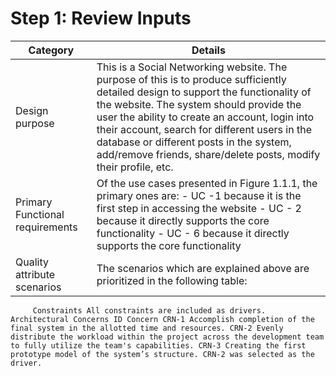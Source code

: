 # Step 1: Review Inputs   

| Category | Details |
| ------------- | ------------- |
| Design purpose  | This is a Social Networking website. The purpose of this is to produce sufficiently detailed design to support the functionality of the website. The system should provide the user the ability to create an account, login into their account, search for different users in the database or different posts in the system, add/remove friends, share/delete posts, modify their profile, etc. |
| Primary Functional requirements |  Of the use cases presented in Figure 1.1.1, the primary ones are: - UC -1 because it is the first step in accessing the website - UC - 2 because it directly supports the core functionality  - UC - 6 because it directly supports the core functionality 
| Quality attribute scenarios | The scenarios which are explained above are prioritized in the following table: | | Scenario ID |  Importance to Customer |  Difficulty of Implementation according to the architect | QA-1 |High| High | QA-2 | High | High | QA-3 | High | Low | QA-4 | Medium | Medium |  QA-5 | High | Low | QA-6 | Medium | High | QA-7 | High | Medium |

         Constraints All constraints are included as drivers. Architectural Concerns ID Concern CRN-1 Accomplish completion of the final system in the allotted time and resources. CRN-2 Evenly distribute the workload within the project across the development team to fully utilize the team's capabilities. CRN-3 Creating the first prototype model of the system’s structure. CRN-2 was selected as the driver.
